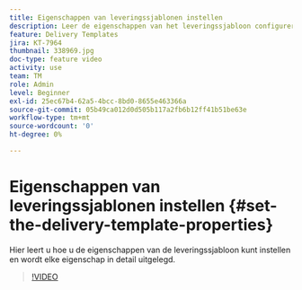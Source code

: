 ```yaml
---
title: Eigenschappen van leveringssjablonen instellen
description: Leer de eigenschappen van het leveringssjabloon configureren.
feature: Delivery Templates
jira: KT-7964
thumbnail: 338969.jpg
doc-type: feature video
activity: use
team: TM
role: Admin
level: Beginner
exl-id: 25ec67b4-62a5-4bcc-8bd0-8655e463366a
source-git-commit: 05b49ca012d0d505b117a2fb6b12ff41b51be63e
workflow-type: tm+mt
source-wordcount: '0'
ht-degree: 0%

---
```


# Eigenschappen van leveringssjablonen instellen {#set-the-delivery-template-properties}

Hier leert u hoe u de eigenschappen van de leveringssjabloon kunt instellen en wordt elke eigenschap in detail uitgelegd.

>[!VIDEO](https://video.tv.adobe.com/v/338969?quality=12&learn=on)
